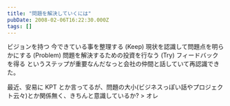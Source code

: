 ```yaml
---
title: "問題を解決していくには"
pubDate: 2008-02-06T16:22:30.000Z
tags: []
---
```


ビジョンを持つ
今できている事を整理する (Keep)
現状を認識して問題点を明らかにする (Problem)
問題を解決するための投資を行なう (Try)
フィードバックを得る
というステップが重要なんだなっと会社の仲間と話していて再認識できた。

最近、安易に KPT とか言ってるが、問題の大小(ビジネスっぽい話やプロジェクト云々)とか関係無く、きちんと意識しているか? > オレ